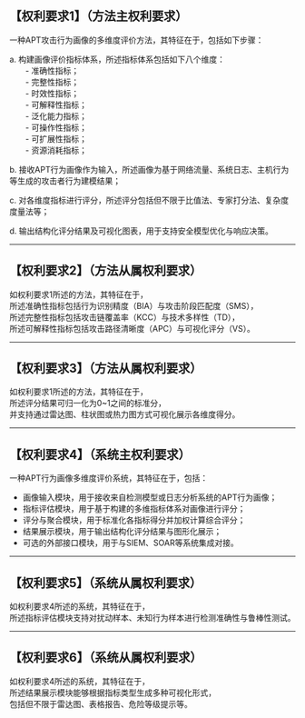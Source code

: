 ## 【权利要求1】（方法主权利要求）

一种APT攻击行为画像的多维度评价方法，其特征在于，包括如下步骤：

a. 构建画像评价指标体系，所述指标体系包括如下八个维度：  
  - 准确性指标；  
  - 完整性指标；  
  - 时效性指标；  
  - 可解释性指标；  
  - 泛化能力指标；  
  - 可操作性指标；  
  - 可扩展性指标；  
  - 资源消耗指标；

b. 接收APT行为画像作为输入，所述画像为基于网络流量、系统日志、主机行为等生成的攻击者行为建模结果；

c. 对各维度指标进行评分，所述评分包括但不限于比值法、专家打分法、复杂度度量法等；

d. 输出结构化评分结果及可视化图表，用于支持安全模型优化与响应决策。

---

## 【权利要求2】（方法从属权利要求）

如权利要求1所述的方法，其特征在于，  
所述准确性指标包括行为识别精度（BIA）与攻击阶段匹配度（SMS），  
所述完整性指标包括攻击链覆盖率（KCC）与技术多样性（TD），  
所述可解释性指标包括攻击路径清晰度（APC）与可视化评分（VS）。

---

## 【权利要求3】（方法从属权利要求）

如权利要求1所述的方法，其特征在于，  
所述评分结果可归一化为0~1之间的标准分，  
并支持通过雷达图、柱状图或热力图方式可视化展示各维度得分。

---

## 【权利要求4】（系统主权利要求）

一种APT行为画像多维度评价系统，其特征在于，包括：

- 画像输入模块，用于接收来自检测模型或日志分析系统的APT行为画像；
- 指标评估模块，用于基于构建的多维指标体系对画像进行评分；
- 评分与聚合模块，用于标准化各指标得分并加权计算综合评分；
- 结果展示模块，用于输出结构化评分结果与图形化展示；
- 可选的外部接口模块，用于与SIEM、SOAR等系统集成对接。

---

## 【权利要求5】（系统从属权利要求）

如权利要求4所述的系统，其特征在于，  
所述指标评估模块支持对扰动样本、未知行为样本进行检测准确性与鲁棒性测试。

---

## 【权利要求6】（系统从属权利要求）

如权利要求4所述的系统，其特征在于，  
所述结果展示模块能够根据指标类型生成多种可视化形式，  
包括但不限于雷达图、表格报告、危险等级提示等。

